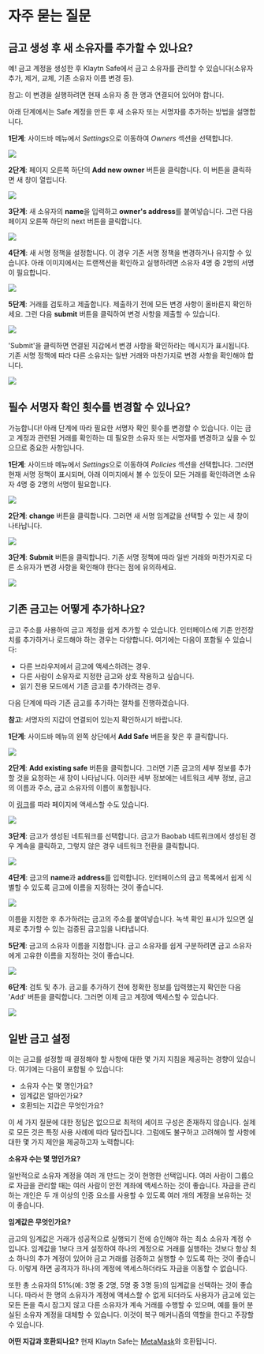 # 자주 묻는 질문

## 금고 생성 후 새 소유자를 추가할 수 있나요? <a id="Can i add new owners after creating a safe"></a>

예! 금고 계정을 생성한 후 Klaytn Safe에서 금고 소유자를 관리할 수 있습니다(소유자 추가, 제거, 교체, 기존 소유자 이름 변경 등).

참고: 이 변경을 실행하려면 현재 소유자 중 한 명과 연결되어 있어야 합니다.

아래 단계에서는 Safe 계정을 만든 후 새 소유자 또는 서명자를 추가하는 방법을 설명합니다.

**1단계**: 사이드바 메뉴에서 *Settings*으로 이동하여 *Owners* 섹션을 선택합니다.

![](/img/build/tools/addOwnersSettings.png)

**2단계**: 페이지 오른쪽 하단의 **Add new owner** 버튼을 클릭합니다. 이 버튼을 클릭하면 새 창이 열립니다.

![](/img/build/tools/addOwnersBtn.png)

**3단계**: 새 소유자의 **name**을 입력하고 **owner's address**를 붙여넣습니다. 그런 다음 페이지 오른쪽 하단의 next 버튼을 클릭합니다.

![](/img/build/tools/addOwnersAddr.png)

**4단계**: 새 서명 정책을 설정합니다. 이 경우 기존 서명 정책을 변경하거나 유지할 수 있습니다. 아래 이미지에서는 트랜잭션을 확인하고 실행하려면 소유자 4명 중 2명의 서명이 필요합니다.

![](/img/build/tools/addOwnersSig.png)

**5단계**: 거래를 검토하고 제출합니다. 제출하기 전에 모든 변경 사항이 올바른지 확인하세요. 그런 다음 **submit** 버튼을 클릭하여 변경 사항을 제출할 수 있습니다.

![](/img/build/tools/addOwnersTxRev.png)

'Submit'을 클릭하면 연결된 지갑에서 변경 사항을 확인하라는 메시지가 표시됩니다. 기존 서명 정책에 따라 다른 소유자는 일반 거래와 마찬가지로 변경 사항을 확인해야 합니다.

![](/img/build/tools/addOwnersCon.png)

## 필수 서명자 확인 횟수를 변경할 수 있나요? <a id="Can i change the number of required signer confirmation"></a>

가능합니다! 아래 단계에 따라 필요한 서명자 확인 횟수를 변경할 수 있습니다. 이는 금고 계정과 관련된 거래를 확인하는 데 필요한 소유자 또는 서명자를 변경하고 싶을 수 있으므로 중요한 사항입니다.

**1단계**: 사이드바 메뉴에서 *Settings*으로 이동하여 *Policies* 섹션을 선택합니다. 그러면 현재 서명 정책이 표시되며, 아래 이미지에서 볼 수 있듯이 모든 거래를 확인하려면 소유자 4명 중 2명의 서명이 필요합니다.

![](/img/build/tools/safePolicy.png)


**2단계**: **change** 버튼을 클릭합니다. 그러면 새 서명 임계값을 선택할 수 있는 새 창이 나타납니다.

![](/img/build/tools/safePolicyThresh.png)

**3단계**: **Submit** 버튼을 클릭합니다. 기존 서명 정책에 따라 일반 거래와 마찬가지로 다른 소유자가 변경 사항을 확인해야 한다는 점에 유의하세요.

![](/img/build/tools/safePoliciesConf.png)

## 기존 금고는 어떻게 추가하나요? <a id="How do i add an existing safe"></a>

금고 주소를 사용하여 금고 계정을 쉽게 추가할 수 있습니다. 인터페이스에 기존 안전장치를 추가하거나 로드해야 하는 경우는 다양합니다. 여기에는 다음이 포함될 수 있습니다:

* 다른 브라우저에서 금고에 액세스하려는 경우.
* 다른 사람이 소유자로 지정한 금고와 상호 작용하고 싶습니다.
* 읽기 전용 모드에서 기존 금고를 추가하려는 경우.

다음 단계에 따라 기존 금고를 추가하는 절차를 진행하겠습니다. 

**참고**: 서명자의 지갑이 연결되어 있는지 확인하시기 바랍니다.

**1단계**: 사이드바 메뉴의 왼쪽 상단에서 **Add Safe** 버튼을 찾은 후 클릭합니다.

![](/img/build/tools/addSafe.gif)

**2단계**: **Add existing safe** 버튼을 클릭합니다. 그러면 기존 금고의 세부 정보를 추가할 것을 요청하는 새 창이 나타납니다. 이러한 세부 정보에는 네트워크 세부 정보, 금고의 이름과 주소, 금고 소유자의 이름이 포함됩니다.

이 [링크](https://safe.klaytn.foundation/load)를 따라 페이지에 액세스할 수도 있습니다.

![](/img/build/tools/addExistingSafe.png)

**3단계**: 금고가 생성된 네트워크를 선택합니다. 금고가 Baobab 네트워크에서 생성된 경우 계속을 클릭하고, 그렇지 않은 경우 네트워크 전환을 클릭합니다.

![](/img/build/tools/addSafeNet.png)

**4단계**: 금고의 **name**과 **address**를 입력합니다. 인터페이스의 금고 목록에서 쉽게 식별할 수 있도록 금고에 이름을 지정하는 것이 좋습니다.

![](/img/build/tools/addSafeName&Addr.png)

이름을 지정한 후 추가하려는 금고의 주소를 붙여넣습니다. 녹색 확인 표시가 있으면 실제로 추가할 수 있는 검증된 금고임을 나타냅니다.

**5단계**: 금고의 소유자 이름을 지정합니다. 금고 소유자를 쉽게 구분하려면 금고 소유자에게 고유한 이름을 지정하는 것이 좋습니다.

![](/img/build/tools/addSafeOwnerName.png)

**6단계**: 검토 및 추가. 금고를 추가하기 전에 정확한 정보를 입력했는지 확인한 다음 'Add' 버튼을 클릭합니다. 그러면 이제 금고 계정에 액세스할 수 있습니다.

![](/img/build/tools/addSafeRev.png)

## 일반 금고 설정

이는 금고를 설정할 때 결정해야 할 사항에 대한 몇 가지 지침을 제공하는 경향이 있습니다. 여기에는 다음이 포함될 수 있습니다:

* 소유자 수는 몇 명인가요?
* 임계값은 얼마인가요?
* 호환되는 지갑은 무엇인가요?

이 세 가지 질문에 대한 정답은 없으므로 최적의 세이프 구성은 존재하지 않습니다. 실제로 모든 것은 특정 사용 사례에 따라 달라집니다. 그럼에도 불구하고 고려해야 할 사항에 대한 몇 가지 제안을 제공하고자 노력합니다:

**소유자 수는 몇 명인가요?**

일반적으로 소유자 계정을 여러 개 만드는 것이 현명한 선택입니다. 여러 사람이 그룹으로 자금을 관리할 때는 여러 사람이 안전 계좌에 액세스하는 것이 좋습니다. 자금을 관리하는 개인은 두 개 이상의 인증 요소를 사용할 수 있도록 여러 개의 계정을 보유하는 것이 좋습니다.

**임계값은 무엇인가요?**

금고의 임계값은 거래가 성공적으로 실행되기 전에 승인해야 하는 최소 소유자 계정 수입니다. 임계값을 1보다 크게 설정하여 하나의 계정으로 거래를 실행하는 것보다 항상 최소 하나의 추가 계정이 있어야 금고 거래를 검증하고 실행할 수 있도록 하는 것이 좋습니다. 이렇게 하면 공격자가 하나의 계정에 액세스하더라도 자금을 이동할 수 없습니다.

또한 총 소유자의 51%(예: 3명 중 2명, 5명 중 3명 등)의 임계값을 선택하는 것이 좋습니다.  따라서 한 명의 소유자가 계정에 액세스할 수 없게 되더라도 사용자가 금고에 있는 모든 돈을 즉시 잠그지 않고 다른 소유자가 계속 거래를 수행할 수 있으며, 예를 들어 분실된 소유자 계정을 대체할 수 있습니다. 이것이 복구 메커니즘의 역할을 한다고 주장할 수 있습니다.

**어떤 지갑과 호환되나요?**
현재 Klaytn Safe는 [MetaMask](../../../tutorials/connecting-metamask)와 호환됩니다.

